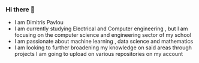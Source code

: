 ### Hi there 👋
* I am Dimitris Pavlou
* I am currently studying Electrical and Computer engineering , but I am focusing on the computer science and engineering sector of my school
* I am passionate about machine learning , data science and mathematics
* I am looking to further broadening my knowledge on said areas through projects I am going to upload on various repositories on my account


<!--
**DimitrisPavlou/DimitrisPavlou** is a ✨ _special_ ✨ repository because its `README.md` (this file) appears on your GitHub profile.

Here are some ideas to get you started:

- 🔭 I’m currently working on ...
- 🌱 I’m currently learning ...
- 👯 I’m looking to collaborate on ...
- 🤔 I’m looking for help with ...
- 💬 Ask me about ...
- 📫 How to reach me: ...
- 😄 Pronouns: ...
- ⚡ Fun fact: ...
-->
